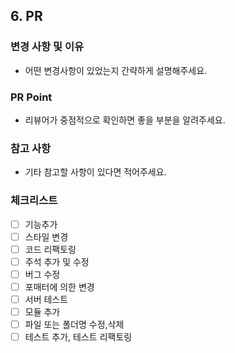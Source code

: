 ## 6. PR

### 변경 사항 및 이유

- 어떤 변경사항이 있었는지 간략하게 설명해주세요.

### PR Point

- 리뷰어가 중점적으로 확인하면 좋을 부분을 알려주세요.

### 참고 사항

- 기타 참고할 사항이 있다면 적어주세요.

### 체크리스트

- [ ] 기능추가
- [ ] 스타일 변경
- [ ] 코드 리팩토링
- [ ] 주석 추가 및 수정
- [ ] 버그 수정
- [ ] 포매터에 의한 변경
- [ ] 서버 테스트
- [ ] 모듈 추가
- [ ] 파일 또는 폴더명 수정,삭제
- [ ] 테스트 추가, 테스트 리팩토링
